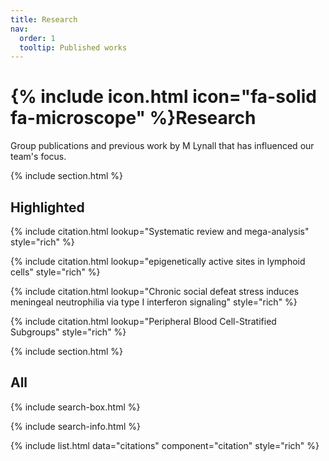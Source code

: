 ```yaml
---
title: Research
nav:
  order: 1
  tooltip: Published works
---
```


# {% include icon.html icon="fa-solid fa-microscope" %}Research

Group publications and previous work by M Lynall that has influenced our team's focus.

{% include section.html %}

## Highlighted

{% include citation.html lookup="Systematic review and mega-analysis" style="rich" %}

{% include citation.html lookup="epigenetically active sites in lymphoid cells" style="rich" %}

{% include citation.html lookup="Chronic social defeat stress induces meningeal neutrophilia via type I interferon signaling" style="rich" %}

{% include citation.html lookup="Peripheral Blood Cell-Stratified Subgroups" style="rich" %}

{% include section.html %}

## All

{% include search-box.html %}

{% include search-info.html %}

{% include list.html data="citations" component="citation" style="rich" %}
